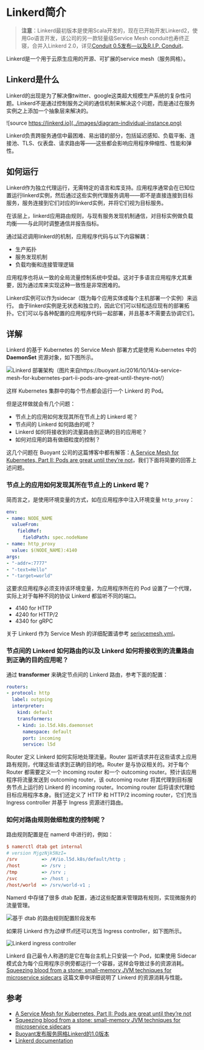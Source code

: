 # Linkerd简介

> **注意**：Linkerd最初版本是使用Scala开发的，现在已开始开发Linkerd2，使用Go语言开发，该公司的另一款轻量级Service Mesh conduit也寿终正寝，合并入Linkerd 2.0，详见[Conduit 0.5发布—以及R.I.P. Conduit](http://www.servicemesher.com/blog/rip-conduit/)。

Linkerd是一个用于云原生应用的开源、可扩展的service mesh（服务网格）。

## Linkerd是什么

Linkerd的出现是为了解决像twitter、google这类超大规模生产系统的复杂性问题。Linkerd不是通过控制服务之间的通信机制来解决这个问题，而是通过在服务实例之上添加一个抽象层来解决的。

![source https://linkerd.io](../images/diagram-individual-instance.png)

Linkerd负责跨服务通信中最困难、易出错的部分，包括延迟感知、负载平衡、连接池、TLS、仪表盘、请求路由等——这些都会影响应用程序伸缩性、性能和弹性。

## 如何运行

Linkerd作为独立代理运行，无需特定的语言和库支持。应用程序通常会在已知位置运行linkerd实例，然后通过这些实例代理服务调用——即不是直接连接到目标服务，服务连接到它们对应的linkerd实例，并将它们视为目标服务。

在该层上，linkerd应用路由规则，与现有服务发现机制通信，对目标实例做负载均衡——与此同时调整通信并报告指标。 

通过延迟调用linkerd的机制，应用程序代码与以下内容解耦：

- 生产拓扑
- 服务发现机制
- 负载均衡和连接管理逻辑

应用程序也将从一致的全局流量控制系统中受益。这对于多语言应用程序尤其重要，因为通过库来实现这种一致性是非常困难的。

Linkerd实例可以作为sidecar（既为每个应用实体或每个主机部署一个实例）来运行。 由于linkerd实例是无状态和独立的，因此它们可以轻松适应现有的部署拓扑。它们可以与各种配置的应用程序代码一起部署，并且基本不需要去协调它们。

## 详解

Linkerd 的基于 Kubernetes 的 Service Mesh 部署方式是使用 Kubernetes 中的 **DaemonSet** 资源对象，如下图所示。

![Linkerd 部署架构（图片来自https://buoyant.io/2016/10/14/a-service-mesh-for-kubernetes-part-ii-pods-are-great-until-theyre-not/）](https://buoyant.io/wp-content/uploads/2017/07/buoyant-k8s-daemonset-mesh.png)

这样 Kubernetes 集群中的每个节点都会运行一个 Linkerd 的 Pod。

但是这样做就会有几个问题：

- 节点上的应用如何发现其所在节点上的 Linkerd 呢？
- 节点间的 Linkerd 如何路由的呢？
- Linkerd 如何将接收到的流量路由到正确的目的应用呢？
- 如何对应用的路有做细粒度的控制？

这几个问题在 Buoyant 公司的这篇博客中都有解答：[A Service Mesh for Kubernetes, Part II: Pods are great until they’re not](https://buoyant.io/2016/10/14/a-service-mesh-for-kubernetes-part-ii-pods-are-great-until-theyre-not/)，我们下面将简要的回答上述问题。

### 节点上的应用如何发现其所在节点上的 Linkerd 呢？

简而言之，是使用环境变量的方式，如在应用程序中注入环境变量 `http_proxy`：

```yaml
env:
- name: NODE_NAME
  valueFrom:
    fieldRef:
      fieldPath: spec.nodeName
- name: http_proxy
  value: $(NODE_NAME):4140
args:
- "-addr=:7777"
- "-text=Hello"
- "-target=world"
```

这要求应用程序必须支持该环境变量，为应用程序所在的 Pod 设置了一个代理，实际上对于每种不同的协议 Linkerd 都监听不同的端口。

- 4140 for HTTP
- 4240 for HTTP/2
- 4340 for gRPC

关于 Linkerd 作为 Service Mesh 的详细配置请参考 [serivcemesh.yml](https://github.com/rootsongjc/kubernetes-handbook/blob/master/manifests/linkerd/servicemesh.yml)。

### 节点间的 Linkerd 如何路由的以及 Linkerd 如何将接收到的流量路由到正确的目的应用呢？

通过 **transformer** 来确定节点间的 Linkerd 路由，参考下面的配置：

```yaml
routers:
- protocol: http
  label: outgoing
  interpreter:
    kind: default
    transformers:
    - kind: io.l5d.k8s.daemonset
      namespace: default
      port: incoming
      service: l5d
```

Router 定义 Linkerd 如何实际地处理流量。Router 监听请求并在这些请求上应用路有规则，代理这些请求到正确的目的地。Router 是与协议相关的。对于每个 Router 都需要定义一个 incoming router 和一个 outcoming router。预计该应用程序将流量发送到 outcoming router，该 outcoming router 将其代理到目标服务节点上运行的 Linkerd 的 incoming router。Incoming router 后将请求代理给目标应用程序本身。我们还定义了 HTTP 和 HTTP/2 incoming router，它们充当 Ingress controller 并基于 Ingress 资源进行路由。

### 如何对路由规则做细粒度的控制呢？

路由规则配置是在 namerd 中进行的，例如：

```ini
$ namerctl dtab get internal
# version MjgzNjk5NzI=
/srv         => /#/io.l5d.k8s/default/http ;
/host        => /srv ;
/tmp         => /srv ;
/svc         => /host ;
/host/world  => /srv/world-v1 ;
```

Namerd 中存储了很多 dtab 配置，通过这些配置来管理路有规则，实现微服务的流量管理。

![基于 dtab 的路由规则配置阶段发布](https://buoyant.io/wp-content/uploads/2017/07/buoyant-4_override.png)

如果将 Linkerd 作为*边缘节点*还可以充当 Ingress controller，如下图所示。

![Linkerd ingress controller](https://buoyant.io/wp-content/uploads/2017/07/buoyant-k8s-hello-world-ingress-controller-1.png)

Linkerd 自己最令人称道的是它在每台主机上只安装一个 Pod，如果使用 Sidecar 模式会为每个应用程序示例旁都运行一个容器，这样会导致过多的资源消耗。[Squeezing blood from a stone: small-memory JVM techniques for microservice sidecars](https://buoyant.io/2016/06/17/small-memory-jvm-techniques-for-microservice-sidecars/) 这篇文章中详细说明了 Linkerd 的资源消耗与性能。

## 参考

- [A Service Mesh for Kubernetes, Part II: Pods are great until they’re not](https://buoyant.io/2016/10/14/a-service-mesh-for-kubernetes-part-ii-pods-are-great-until-theyre-not/)
- [Squeezing blood from a stone: small-memory JVM techniques for microservice sidecars](https://buoyant.io/2016/06/17/small-memory-jvm-techniques-for-microservice-sidecars/)
- [Buoyant发布服务网格Linkerd的1.0版本](http://www.infoq.com/cn/news/2017/05/buoyant-release-ver-1-of-linkerd)
- [Linkerd documentation](https://linkerd.io/documentation/)
